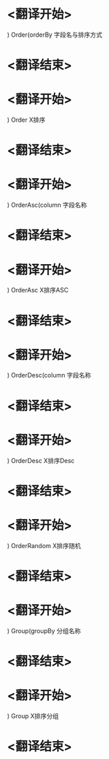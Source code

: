 
# <翻译开始>
) Order(orderBy
字段名与排序方式
# <翻译结束>

# <翻译开始>
) Order
X排序
# <翻译结束>

# <翻译开始>
) OrderAsc(column
字段名称
# <翻译结束>

# <翻译开始>
) OrderAsc
X排序ASC
# <翻译结束>

# <翻译开始>
) OrderDesc(column
字段名称
# <翻译结束>

# <翻译开始>
) OrderDesc
X排序Desc
# <翻译结束>

# <翻译开始>
) OrderRandom
X排序随机
# <翻译结束>

# <翻译开始>
) Group(groupBy
分组名称
# <翻译结束>

# <翻译开始>
) Group
X排序分组
# <翻译结束>
